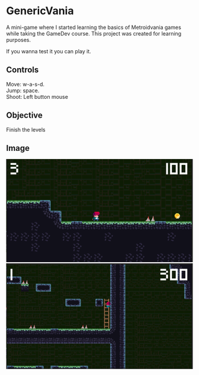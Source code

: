 <h1>GenericVania</h1>

 A mini-game where I started learning the basics of Metroidvania games while taking the GameDev course.
This project was created for learning purposes.

If you wanna test it you can play it.
<h2>Controls</h2>
Move: w-a-s-d.<br/>
Jump: space.<br/>
Shoot: Left button mouse<br/>
<h2>Objective</h2>
Finish the levels

<h2>Image</h2>

![game 1](images/GenericVania_game.png)
![game 2](images/GenericVania_game2.png)
